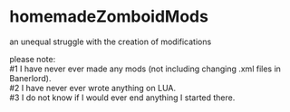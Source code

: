 # homemadeZomboidMods  
an unequal struggle with the creation of modifications  
  
please note:  
#1 I have never ever made any mods (not including changing .xml files in Banerlord).  
#2 I have never ever wrote anything on LUA.  
#3 I do not know if I would ever end anything I started there.  
